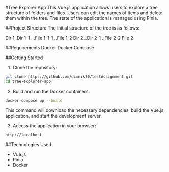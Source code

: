#Tree Explorer App
This Vue.js application allows users to explore a tree structure of folders and files. Users can edit the names of items and delete them within the tree. The state of the application is managed using Pinia.

##Project Structure
The initial structure of the tree is as follows:

Dir 1
.Dir 1-1
...File 1-1-1
..File 1-2
Dir 2
..Dir 2-1
..File 2-2
File 2

##Requirements
Docker
Docker Compose

##Getting Started

1. Clone the repository:

```sh
git clone https://github.com/dimnik70/testAssignment.git
cd tree-explorer-app
```

2. Build and run the Docker containers:

```sh
docker-compose up --build
```

This command will download the necessary dependencies, build the Vue.js application, and start the development server.

3. Access the application in your browser:

```
http://localhost
```

##Technologies Used

- Vue.js
- Pinia
- Docker
